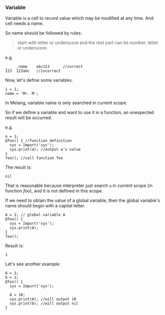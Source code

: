 ### Variable

Variable is a cell to record value which may be modified at any time. And cell needs a name.

So name should be followed by rules: 

> start with letter or underscore and the rest part can be number, letter or underscore.

e.g.

```
_    _name    abc123      //correct
123  123abc   //incorrect
```

Now, let's define some variables.

```
i = 1;
name = 'Mr. M';
```



In Melang, variable name is only searched in current scope.

So if we define a variable and want to use it in a function, an unexpected result will be occurred.

e.g.

```
a = 1;
@foo() { //function definition
  sys = Import('sys');
  sys.print(a); //output a's value
}
foo(); //call function foo
```

The result is:

```
nil
```

 That is reasonable because interpreter just search `a` in current scope (in function *foo*), and it is not defined in this scope.

If we need to obtain the value of a global variable, then the global variable's name should begin with a capital letter.

```
A = 1; // global variable A
@foo() {
  sys = Import('sys');
  sys.print(A);
}
foo();
```

Result is:

```
1
```



Let's see another example:

```
A = 1;
b = 2;
@foo() {
  sys = Import('sys');

  A = 10;
  sys.print(A); //will output 10
  sys.print(b); //will output nil
}
```
